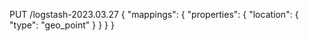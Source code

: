 PUT /logstash-2023.03.27
{
"mappings": {
"properties": {
"location": {
"type": "geo_point"
}
}
}
}




